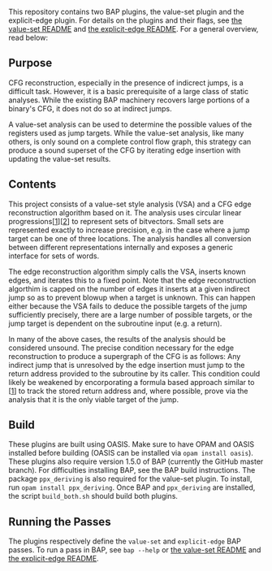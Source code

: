 This repository contains two BAP plugins, the value-set plugin and the explicit-edge plugin.
For details on the plugins and their flags, see [the value-set README](./value_set/README.md)
and [the explicit-edge README](./explicit_edge/README.md). For a general overview,
read below:

Purpose
----------------------

CFG reconstruction, especially in the presence of indicrect jumps, is a difficult task.
However, it is a basic prerequisite of a large class of static analyses.
While the existing BAP machinery recovers large portions of a binary's CFG, it does not
do so at indirect jumps.

A value-set analysis can be used to determine the possible values of the registers used
as jump targets. While the value-set analysis, like many others, is only sound on a
complete control flow graph, this strategy can produce a sound superset of the CFG by
iterating edge insertion with updating the value-set results.


Contents
---------------------

This project consists of a value-set style analysis (VSA) and a CFG edge reconstruction
algorithm based on it. The analysis uses circular linear progressions\[[1][1]\]\[[2][2]\] to
represent sets of bitvectors. Small sets are represented exactly to increase precision,
e.g. in the case where a jump target can be one of three locations. The analysis handles
all conversion between different representations internally and exposes a generic interface
for sets of words.

The edge reconstruction algorithm simply calls the VSA, inserts known
edges, and iterates this to a fixed point. Note that the edge reconstruction algorthim
is capped on the number of edges it inserts at a given indirect jump so as to prevent
blowup when a target is unknown. This can happen either because the VSA fails to deduce the
possible targets of the jump sufficiently precisely, there are a large number of possible
targets, or the jump target is dependent on the subroutine input (e.g. a return).

In many of the above cases, the results of the analysis should be considered unsound.
The precise condition necessary for the edge reconstruction to produce a supergraph of
the CFG is as follows: Any indirect jump that is unresolved by the edge insertion
must jump to the return address provided to the subroutine by its caller. This condition
could likely be weakened by encorporating a formula based approach similar to \[[1][1]\]
to track the stored return address and, where possible, prove via the analysis that it
is the only viable target of the jump.

[1]: http://www.csa.iisc.ernet.in/~cplse/papers/srikant-memocode-2007.pdf
[2]: http://www.es.mdh.se/pdf_publications/3813.pdf


Build
------------------
These plugins are built using OASIS.
Make sure to have OPAM and OASIS installed before building (OASIS can be installed via `opam install oasis`).
These plugins also require version 1.5.0 of BAP (currently the GitHub master branch).
For difficulties installing BAP, see the BAP build instructions.
The package `ppx_deriving` is also required for the value-set plugin.
To install, run `opam install ppx_deriving`.
Once BAP and `ppx_deriving` are installed, the script `build_both.sh` should build both plugins.


Running the Passes
---------------------
The plugins respectively define the `value-set` and `explicit-edge` BAP passes.
To run a pass in BAP, see `bap --help` or [the value-set README](./value_set/README.md)
and [the explicit-edge README](./explicit_edge/README.md).
